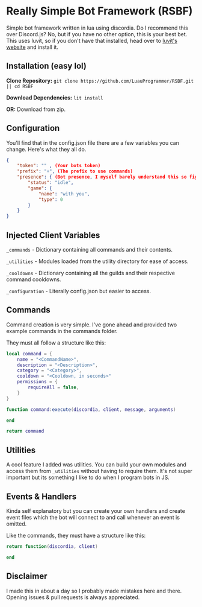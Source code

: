 # Really Simple Bot Framework (RSBF)

Simple bot framework written in lua using discordia. Do I recommend this over Discord.js? No, but if you have no other option, this is your best bet. This uses luvit, so if you don't have that installed, head over to [luvit's website](https://luvit.io/install.html) and install it.

## Installation (easy lol)

**Clone Repository:**
``git clone https://github.com/LuauProgrammer/RSBF.git || cd RSBF``

**Download Dependencies:**
``lit install``

**OR:** Download from zip.

## Configuration

You'll find that in the config.json file there are a few variables you can change. Here's what they all do.

```json
{
    "token": "" , (Your bots token)
    "prefix": "+", (The prefix to use commands)
    "presence": { (Bot presence, I myself barely understand this so figure this out on your own lmao)
        "status": "idle",
        "game": {
            "name": "with you",
            "type": 0
        }
    }
}
```

## Injected Client Variables

``_commands`` - Dictionary containing all commands and their contents.

``_utilities`` - Modules loaded from the utility directory for ease of access.

``_cooldowns`` - Dictionary containing all the guilds and their respective command cooldowns.

``_configuration`` - Literally config.json but easier to access.

## Commands

Command creation is very simple. I've gone ahead and provided two example commands in the commands folder.

They must all follow a structure like this:

```lua
local command = {
    name = "<CommandName>",
    description = "<Description>",
    category = "<Category>",
    cooldown = "<Cooldown, in seconds>"
    permissions = {
        requireAll = false,
    }
}

function command:execute(discordia, client, message, arguments)

end

return command
```

## Utilities

A cool feature I added was utilities. You can build your own modules and access them from ``_utilities`` without having to require them. It's not super important but its something I like to do when I program bots in JS.

## Events & Handlers

Kinda self explanatory but you can create your own handlers and create event files which the bot will connect to and call whenever an event is omitted.

Like the commands, they must have a structure like this:

```lua
return function(discordia, client)

end
```

## Disclaimer

I made this in about a day so I probably made mistakes here and there. Opening issues & pull requests is always appreciated.
